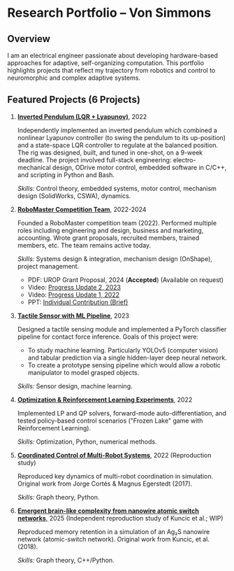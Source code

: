 # Research Portfolio – Von Simmons

## Overview
I am an electrical engineer passionate about developing hardware-based approaches for adaptive, self-organizing computation. This portfolio highlights projects that reflect my trajectory from robotics and control to neuromorphic and complex adaptive systems.

## Featured Projects (6 Projects)
1. **[Inverted Pendulum (LQR + Lyapunov)](https://github.com/vs65497/InvertedPendulum/blob/main/README.md)**, 2022

    Independently implemented an inverted pendulum which combined a nonlinear Lyapunov controller (to swing the pendulum to its up-position) and a state-space LQR controller to regulate at the balanced position. The rig was designed, built, and tuned in one-shot, on a 9-week deadline. The project involved full-stack engineering: electro-mechanical design, ODrive motor control, embedded software in C/C++, and scripting in Python and Bash.

    *Skills:* Control theory, embedded systems, motor control, mechanism design (SolidWorks, CSWA), dynamics.

2. **[RoboMaster Competition Team](https://www.youtube.com/watch?v=-XCVgsTe5O8)**, 2022-2024  

    Founded a RoboMaster competition team (2022). Performed multiple roles including engineering and design, business and marketing, accounting. Wrote grant proposals, recruited members, trained members, etc. The team remains active today.

   *Skills:* Systems design & integration, mechanism design (OnShape), project management.
    - PDF: UROP Grant Proposal, 2024 (**Accepted**) (Available on request)
    - Video: [Progress Update 2, 2023](https://www.youtube.com/watch?v=-XCVgsTe5O8)
    - Video: [Progress Update 1, 2022](https://www.youtube.com/watch?v=7hT9oZhGcco)
    - PPT: [Individual Contribution (Brief)](https://drive.google.com/file/d/1cgP-LLTiAtr5jk4ZOi2hmmDbhJTNPWQP/view?usp=drive_link)

3. **[Tactile Sensor with ML Pipeline](https://github.com/vs65497/Tactile-Sensor)**, 2023  

    Designed a tactile sensing module and implemented a PyTorch classifier pipeline for contact force inference. Goals of this project were:
    - To study machine learning. Particularly YOLOv5 (computer vision) and tabular prediction via a single hidden-layer deep neural network.
    - To create a prototype sensing pipeline which would allow a robotic manipulator to model grasped objects.
  
    *Skills:* Sensor design, machine learning.

4. **[Optimization & Reinforcement Learning Experiments](https://github.com/vs65497/Optimizers/blob/main/OptSummary.ipynb)**, 2022  

    Implemented LP and QP solvers, forward-mode auto-differentiation, and tested policy-based control scenarios ("Frozen Lake" game with Reinforcement Learning).  
  
    *Skills:* Optimization, Python, numerical methods.

5. **[Coordinated Control of Multi-Robot Systems](https://github.com/vs65497/Swarm-Coordinated-Control)**, 2022 (Reproduction study)  

    Reproduced key dynamics of multi-robot coordination in simulation. Original work from Jorge Cortés & Magnus Egerstedt (2017). 
  
    *Skills:* Graph theory, Python.

6. **[Emergent brain-like complexity from nanowire atomic switch networks](https://github.com/vs65497/Portfolio/#)**, 2025 (Independent reproduction study of Kuncic et al.; WIP)  

    Reproduced memory retention in a simulation of an Ag₂S nanowire network (atomic-switch network). Original work from Kuncic, et al. (2018).  
  
    *Skills:* Graph theory, C++/Python.
